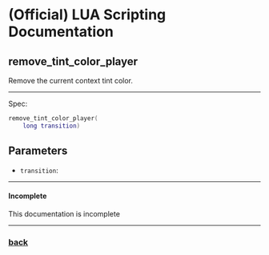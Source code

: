 
# (Official) LUA Scripting Documentation

## remove_tint_color_player

Remove the current context tint color.

___

Spec:

```lua
remove_tint_color_player(
	long transition)
```

## Parameters

- `transition`: 

___

#### Incomplete

This documentation is incomplete

___

### [back](../other)
